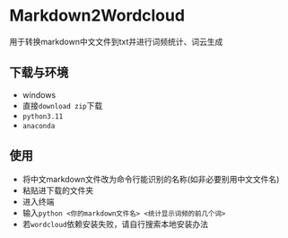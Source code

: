 # Markdown2Wordcloud
用于转换markdown中文文件到txt并进行词频统计、词云生成
## 下载与环境
- windows
- 直接```download zip```下载
- ```python3.11```
- ```anaconda```
## 使用
- 将中文markdown文件改为命令行能识别的名称(如非必要别用中文文件名)
- 粘贴进下载的文件夹
- 进入终端
- 输入```python <你的markdown文件名> <统计显示词频的前几个词>```
- 若```wordcloud```依赖安装失败，请自行搜索本地安装办法
